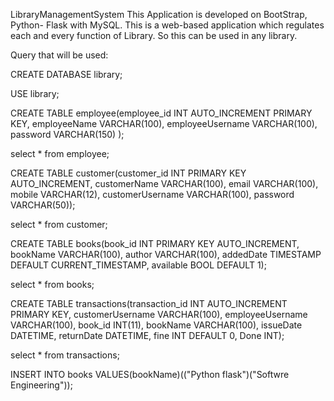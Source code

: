  LibraryManagementSystem
This Application is developed on BootStrap, Python- Flask with MySQL. This is a web-based application which regulates each and every function of Library. So this can be used in any library.

Query that will be used:

CREATE DATABASE library;

USE library;

CREATE TABLE employee(employee_id INT AUTO_INCREMENT PRIMARY KEY, employeeName VARCHAR(100), employeeUsername VARCHAR(100), password VARCHAR(150) );

select * from employee;

CREATE TABLE customer(customer_id INT PRIMARY KEY AUTO_INCREMENT, customerName VARCHAR(100), email VARCHAR(100),  mobile VARCHAR(12), customerUsername VARCHAR(100), password VARCHAR(50));

select * from customer;

CREATE TABLE books(book_id INT PRIMARY KEY AUTO_INCREMENT, bookName VARCHAR(100), author VARCHAR(100), addedDate TIMESTAMP DEFAULT CURRENT_TIMESTAMP, available BOOL DEFAULT 1);

select * from books;

CREATE TABLE transactions(transaction_id INT AUTO_INCREMENT PRIMARY KEY, customerUsername VARCHAR(100), employeeUsername VARCHAR(100), book_id INT(11), bookName VARCHAR(100), issueDate DATETIME, returnDate DATETIME, fine INT DEFAULT 0, Done INT);

select * from transactions;


INSERT INTO books VALUES(bookName)(("Python flask")("Softwre Engineering"));
